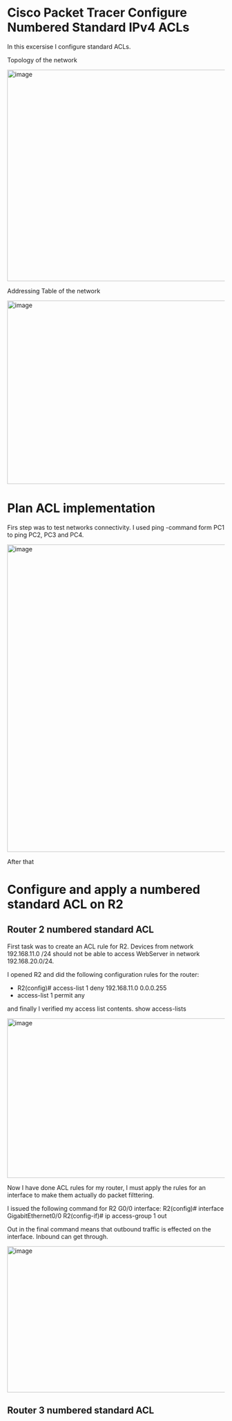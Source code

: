 # Cisco Packet Tracer Configure Numbered Standard IPv4 ACLs

In this excersise I configure standard ACLs. 

Topology of the network

<img width="673" height="489" alt="image" src="https://github.com/user-attachments/assets/1844b609-6269-486e-ad81-a5de6e3728c6" />

Addressing Table of the network 

<img width="889" height="424" alt="image" src="https://github.com/user-attachments/assets/7cce26ea-ad3b-4845-a3b9-96031a5c83cd" />


# Plan ACL implementation

Firs step was to test networks connectivity. I used ping -command form PC1 to ping PC2, PC3 and PC4.

<img width="705" height="711" alt="image" src="https://github.com/user-attachments/assets/c5608145-70e7-4a2d-95e2-ac607b452ebb" />

After that 

# Configure and apply a numbered standard ACL on R2

## Router 2 numbered standard ACL

First task was to create an ACL rule for R2. Devices from network 192.168.11.0 /24 should not be able to access WebServer in network 192.168.20.0/24. 

I opened R2 and did the following configuration rules for the router:
- R2(config)# access-list 1 deny 192.168.11.0 0.0.0.255
- access-list 1 permit any

and finally I verified my access list contents. 
show access-lists

<img width="631" height="369" alt="image" src="https://github.com/user-attachments/assets/244d075f-921f-4ee1-8362-96e079007993" />


Now I have done ACL rules for my router, I must apply the rules for an interface to make them actually do packet filttering. 

I issued the following command for R2 G0/0 interface: 
R2(config)# interface GigabitEthernet0/0
R2(config-if)# ip access-group 1 out 

Out in the final command means that outbound traffic is effected on the interface. Inbound can get through. 

<img width="632" height="338" alt="image" src="https://github.com/user-attachments/assets/f280b4dd-6f57-42c7-920c-977180fb71b9" />

## Router 3 numbered standard ACL




